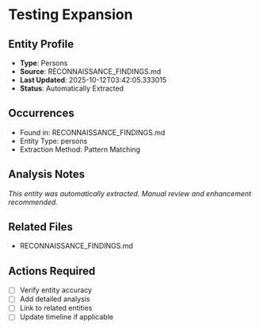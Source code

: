 # Testing Expansion

## Entity Profile
- **Type**: Persons
- **Source**: RECONNAISSANCE_FINDINGS.md
- **Last Updated**: 2025-10-12T03:42:05.333015
- **Status**: Automatically Extracted

## Occurrences
- Found in: RECONNAISSANCE_FINDINGS.md
- Entity Type: persons
- Extraction Method: Pattern Matching

## Analysis Notes
*This entity was automatically extracted. Manual review and enhancement recommended.*

## Related Files
- RECONNAISSANCE_FINDINGS.md

## Actions Required
- [ ] Verify entity accuracy
- [ ] Add detailed analysis
- [ ] Link to related entities
- [ ] Update timeline if applicable
